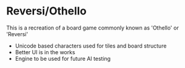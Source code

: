 # Reversi/Othello

This is a recreation of a board game commonly known as 'Othello' or 'Reversi'
- Unicode based characters used for tiles and board structure
- Better UI is in the works
- Engine to be used for future AI testing
